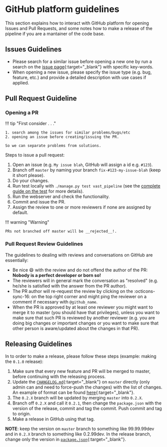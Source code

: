 # GitHub platform guidelines

This section explains how to interact with GitHub platform for opening Issues and Pull Requests, and some notes how to make a release of the pipeline if you are a mantainer of the code base.

## Issues Guidelines

* Please search for a similar issue before opening a new one by run a search on the [issue page](https://github.com/askap-vast/vast-pipeline/issues){:target="_blank"} with specific key-words.
* When opening a new issue, please specify the issue type (e.g. bug, feature, etc.) and provide a detailed description with use cases if applied.


## Pull Request Guideline

### Opening a PR

!!! tip "First consider . . ."

    1. search among the issues for similar problems/bugs/etc
    2. opening an issue before creating/issuing the PR.

    So we can separate problems from solutions.

Steps to issue a pull request:

1. Open an issue (e.g. `My issue blah`, GitHub will assign a id e.g. `#123`).
2. Branch off `master` by naming your branch `fix-#123-my-issue-blah` (keep it short please).
3. Do your changes.
4. Run test locally with `./manage.py test vast_pipeline` (see the [complete guide on the test](./tests.md) for more details).
5. Run the webserver and check the functionality.
6. Commit and issue the PR.
7. Assign the review to one or more reviewers if none are assigned by default.

!!! warning "Warning"

    PRs not branched off master will be __rejected__!.

### Pull Request Review Guidelines
The guidelines to dealing with reviews and conversations on GitHub are essentially:

* Be nice :smile: with the review and do not offend the author of the PR: __Nobody is a perfect developer or born so!__
* The reviewers will in general mark the conversation as "resolved" (e.g. he/she is satisfied with the answer from the PR author).
* The PR author will re-request the review by clicking on the :octicons-sync-16: on the top right corner and might ping the reviewer on a comment if necessary with `@github_name`.
* When the PR is approved by at least one reviewer you might want to merge it to master (you should have that privileges), unless you want to make sure that such PR is reviewed by another reviewer (e.g. you are doing big changes or important changes or you want to make sure that other person is aware/updated about the changes in that PR).

## Releasing Guidelines

In to order to make a release, please follow these steps (example: making the `0.1.0` release):

1. Make sure that every new feature and PR will be merged to master, before continuing with the releasing process.
2. Update the [`CHANGELOG.md`](https://github.com/askap-vast/vast-pipeline/blob/master/CHANGELOG.md){:target="_blank"} on `master` directly (only admin can and need to force-push the changes) with the list of changes. An example of format can be found [here](https://github.com/apache/incubator-superset/blob/master/CHANGELOG.md){:target="_blank"}.
3. The `0.2.X` branch will be updated by merging `master` into `0.2.X`.
4. Branch off `0.2.X` and call it `0.2.1`, then change the `package.json` with the version of the release, commit and tag the commit. Push commit and tag to origin.
5. Make a release in GitHub using that tag.

__NOTE__: keep the version on `master` branch to something like 99.99.99dev and in `0.2.X` branch to something like 0.2.99dev. In the release branch, change only the version in [`package.json`](https://github.com/askap-vast/vast-pipeline/blob/master/package.json){:target="_blank"}.
